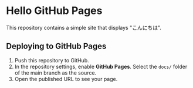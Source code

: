 # Hello GitHub Pages

This repository contains a simple site that displays "こんにちは".

## Deploying to GitHub Pages

1. Push this repository to GitHub.
2. In the repository settings, enable **GitHub Pages**.
   Select the `docs/` folder of the main branch as the source.
3. Open the published URL to see your page.
